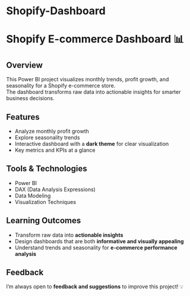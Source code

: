 # Shopify-Dashboard
# Shopify E-commerce Dashboard 📊

## Overview
This Power BI project visualizes monthly trends, profit growth, and seasonality for a Shopify e-commerce store.  
The dashboard transforms raw data into actionable insights for smarter business decisions.

## Features
- Analyze monthly profit growth 
- Explore seasonality trends
- Interactive dashboard with a **dark theme** for clear visualization  
- Key metrics and KPIs at a glance  

## Tools & Technologies
- Power BI
- DAX (Data Analysis Expressions)  
- Data Modeling
- Visualization Techniques  

 
## Learning Outcomes
- Transform raw data into **actionable insights**  
- Design dashboards that are both **informative and visually appealing**  
- Understand trends and seasonality for **e-commerce performance analysis**

## Feedback
I’m always open to **feedback and suggestions** to improve this project! 💡


